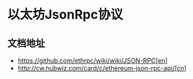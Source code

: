 # 以太坊JsonRpc协议

## 文档地址
* https://github.com/ethrpc/wiki/wiki/JSON-RPC[en]  
* http://cw.hubwiz.com/card/c/ethereum-json-rpc-api/[cn]
